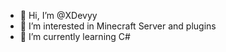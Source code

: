 - 👋 Hi, I’m @XDevyy
- 👀 I’m interested in Minecraft Server and plugins
- 🌱 I’m currently learning C#


<!---
XDevyy/XDevyy is a ✨ special ✨ repository because its `README.md` (this file) appears on your GitHub profile.
You can click the Preview link to take a look at your changes.
--->
